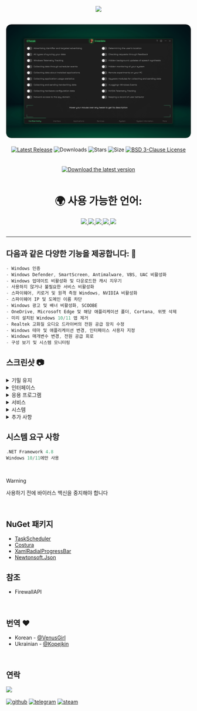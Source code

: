 <div align="center">
<img  src="https://github.com/user-attachments/assets/e63d303a-2d07-4882-8a68-cb43ebbbe7df"/><br/><br/> 

<img src="https://github.com/Greedeks/GTweak/blob/main/.github/Preview.gif"/><br/>

<div align="center" style="margin: 20px 0; text-align: center;">
 
[![Latest Release](https://img.shields.io/github/v/release/Greedeks/GTweak?style=for-the-badge&color=16BD72)](https://github.com/Greedeks/GTweak/releases/latest)
![Downloads](https://img.shields.io/github/downloads/Greedeks/GTweak/total.svg?style=for-the-badge&color=%231EB1D2)
![Stars](https://img.shields.io/github/stars/greedeks/gtweak?style=for-the-badge&color=16BD72)
![Size](https://img.shields.io/github/repo-size/greedeks/gtweak?style=for-the-badge&color=%231EB1D2)
[![BSD 3-Clause License](https://img.shields.io/badge/License-BSD%203--Clause-yellow.svg?style=for-the-badge&color=16BD72)](https://github.com/Greedeks/GTweak/blob/main/LICENSE)

</div>

<br/><a href="https://github.com/Greedeks/GTweak/releases/latest/download/gtweak.exe"><img src="https://github.com/user-attachments/assets/0c2f2947-6d63-46b3-9933-8e72a8b45ed3" width="260" height="68" alt="Download the latest version"></a><br/><br/>

<!-- language --> 
<div align="center">
  <h1>🌍 사용 가능한 언어:</h1>
  <a href="https://github.com/Greedeks/GTweak/blob/main/README.md">
    <img src="https://hatscripts.github.io/circle-flags/flags/us.svg" width="40">
  </a>
  <a href="https://github.com/Greedeks/GTweak/blob/main/README-ko.md">
    <img src="https://hatscripts.github.io/circle-flags/flags/kr.svg" width="40">
  </a>
  <a href="https://github.com/Greedeks/GTweak/blob/main/README-ru.md">
    <img src="https://hatscripts.github.io/circle-flags/flags/ru.svg" width="40">
  </a>
  <a href="https://github.com/Greedeks/GTweak/blob/main/README-uk.md">
    <img src="https://hatscripts.github.io/circle-flags/flags/ua.svg" width="40">
  </a>
  <a href="https://github.com/Greedeks/GTweak/blob/main/README-tr.md">
    <img src="https://hatscripts.github.io/circle-flags/flags/tr.svg" width="40">
  </a>
</div>
</div><br/>

---
<h2> 다음과 같은 다양한 기능을 제공합니다: 🔩</h2>

```c#
- Windows 인증
- Windows Defender, SmartScreen, Antimalware, VBS, UAC 비활성화
- Windows 업데이트 비활성화 및 다운로드한 캐시 지우기
- 사용하지 않거나 불필요한 서비스 비활성화
- 스파이웨어, 키로거 및 원격 측정 Windows, NVIDIA 비활성화
- 스파이웨어 IP 및 도메인 이름 차단
- Windows 광고 및 배너 비활성화, SCOOBE
- OneDrive, Microsoft Edge 및 해당 애플리케이션 폴더, Cortana, 위젯 삭제
- 미리 설치된 Windows 10/11 앱 제거
- Realtek 고화질 오디오 드라이버의 전원 공급 장치 수정
- Windows 테마 및 애플리케이션 변경, 인터페이스 사용자 지정
- Windows 매개변수 변경, 전원 공급 회로
- 구성 보기 및 시스템 모니터링
```

<h2> 스크린샷 📷</h2>
<details>
  <summary> 기밀 유지 </summary>
  <img src="https://github.com/Greedeks/GTweak/blob/main/.github/ko/Confidentiality.png"/>
</details>
<details>
  <summary> 인터페이스 </summary>
  <img src="https://github.com/Greedeks/GTweak/blob/main/.github/ko/Interface.png"/>
</details>
<details>
  <summary> 응용 프로그램 </summary>
  <img src="https://github.com/Greedeks/GTweak/blob/main/.github/ko/Applications.png"/>
</details>
<details>
  <summary> 서비스 </summary>
  <img src="https://github.com/Greedeks/GTweak/blob/main/.github/ko/Services.png"/>
</details>
<details>
  <summary> 시스템 </summary>
  <img src="https://github.com/Greedeks/GTweak/blob/main/.github/ko/System.png"/>
</details>
<details>
  <summary> 추가 사항 </summary>
  <img src="https://github.com/Greedeks/GTweak/blob/main/.github/ko/More.png"/>
</details>


<h2> 시스템 요구 사항</h2>

```c++
.NET Framework 4.8
Windows 10/11에만 사용
```
</br>

> [!WARNING]
> 사용하기 전에 바이러스 백신을 중지해야 합니다
</br>

## NuGet 패키지
- [TaskScheduler](https://www.nuget.org/packages/TaskScheduler/)
- [Costura](https://github.com/Fody/Costura)
- [XamlRadialProgressBar](https://www.nuget.org/packages/XamlRadialProgressBar)
- [Newtonsoft.Json](https://www.nuget.org/packages/Newtonsoft.Json/13.0.2-beta1)

## 참조
- FirewallAPI

</br>

## 번역 ❤️ 
- Korean - [@VenusGirl](https://github.com/VenusGirl)
- Ukrainian - [@Kopejkin](https://github.com/Kopejkin)

</br>

## 연락
<img src="https://avatars.githubusercontent.com/u/82948926?s=400&u=66ddd72b29af1ac8b262281b183da6d191c5a71d&v=4" width="100px;"/>

[![github](https://img.shields.io/badge/Github-gray?style=for-the-badge&logo=github&logoColor=white)](https://github.com/Greedeks)
[![telegram](https://img.shields.io/badge/Telegram-1DA1F2?style=for-the-badge&logo=telegram&logoColor=white)](https://t.me/Greedeks)
[![steam](https://img.shields.io/badge/STEAM-042430?style=for-the-badge&logo=steam&logoColor=white)](https://steamcommunity.com/id/greedeks/)

